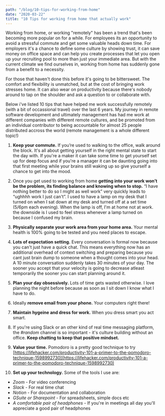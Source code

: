 ```yaml
---
path: "/blog/10-tips-for-working-from-home"
date: "2020-03-22"
title: "10 Tips for working from home that actually work"
---
```


Working from home, or working "remotely" has been a trend that's been becoming more popular on for a while. For employees its an opportunity to avoid a stressful commute and get some valuable heads down time. For employers it's a chance to define some culture by showing trust, it can save money on office space and can help you create processes that let you open up your recruiting pool to more than just your immediate area. But with the current climate we find ourselves in, working from home has suddenly gone from a benefit to a necessity.

For those that haven't done this before it's going to be bittersweet. The comfort and flexibility is unmatched, but at the cost of bringing work stresses home. It can also wear on productivity because there's nobody around to tap on the shoulder and ask a question to or collaborate with.

Below i've listed 10 tips that have helped me work successfully remotely (with a bit of occassional travel) over the last 6 years. My journey in remote software development and ultimately management has had me work at different companies with different remote cultures, and be promoted from an individual contributor to being accountable for almost 25 people distributed accross the world (remote management is a whole different topic!)

1. **Keep your commute.** If you’re used to walking to the office, walk around the block. It's all about getting yourself in the right mental state to start the day with. If you're a maker it can take some time to get yourself set up for deep focus and if you're a manager it can be daunting going into that first meeting while your brains still waking up so give yourself a chance to get into the mood.

2. Once you get used to working from home **getting into your work won’t be the problem, its finding balance and knowing when to stop.** “I have nothing better to do so I might as well work” very quickly leads to “ughhhh work I just can't”. I used to have a lamp on my desk that I turned on when I sat down at my desk and turned off at a set time (5/6pm each evening). When the lamp is off, I'm at home not at work. the downside is I used to feel stress whenever a lamp turned on because I confused my brain.

3. **Physically separate your work area from your home area.** Your mental health is 100% going to be tested and you need places to escape.

4. **Lots of expectation setting.** Every conversation is formal now because you can't just have a quick chat. This means everything now has an additional overhead of context switching and preparing because you cant just brain dump to someone when a thought comes into your head. A 10 minute conversation suddenly takes 30 minutes of your day. The sooner you accept that your velocity is going to decrease atleast temporarily the sooner you can start planning around it.

5. **Plan your day obsessively.** Lots of time gets wasted otherwise. I love planning the night before because as soon as I sit down I know what I have to do.

6. Ideally **remove email from your phone.** Your computers right there!

7. **Maintain hygeine and dress for work.** When you dress smart you act smart.

8. If you're using Slack or an other kind of real time messaging platform, the *#random* channel is so important - it's culture building without an office. **Keep chatting to keep that positive mindset.**

9. **Value your time.** Pomodoro is a pretty good technique to try [https://lifehacker.com/productivity-101-a-primer-to-the-pomodoro-technique-1598992730](https://lifehacker.com/productivity-101-a-primer-to-the-pomodoro-technique-1598992730)

10. **Set up your technology.** Some of the tools I use are:
  - *Zoom* - For video conferencing
  - *Slack* - For real time chat
  - *Notion* - For documentation and collaboration
  - *GSuite or Sharepoint* - For spreadsheets, simple docs etc
  - *A comfortable pair of headphones* - If you're in meetings all day you'll appreciate a good pair of headphones